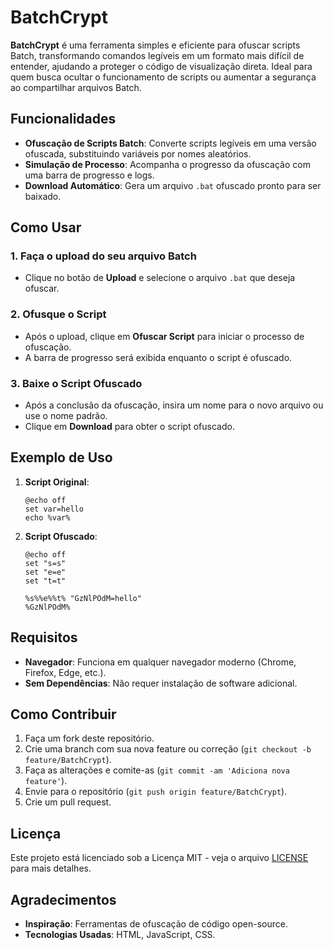 # BatchCrypt

**BatchCrypt** é uma ferramenta simples e eficiente para ofuscar scripts Batch, transformando comandos legíveis em um formato mais difícil de entender, ajudando a proteger o código de visualização direta. Ideal para quem busca ocultar o funcionamento de scripts ou aumentar a segurança ao compartilhar arquivos Batch.

## Funcionalidades

- **Ofuscação de Scripts Batch**: Converte scripts legíveis em uma versão ofuscada, substituindo variáveis por nomes aleatórios.
- **Simulação de Processo**: Acompanha o progresso da ofuscação com uma barra de progresso e logs.
- **Download Automático**: Gera um arquivo `.bat` ofuscado pronto para ser baixado.

## Como Usar

### 1. Faça o upload do seu arquivo Batch

- Clique no botão de **Upload** e selecione o arquivo `.bat` que deseja ofuscar.

### 2. Ofusque o Script

- Após o upload, clique em **Ofuscar Script** para iniciar o processo de ofuscação.
- A barra de progresso será exibida enquanto o script é ofuscado.

### 3. Baixe o Script Ofuscado

- Após a conclusão da ofuscação, insira um nome para o novo arquivo ou use o nome padrão.
- Clique em **Download** para obter o script ofuscado.

## Exemplo de Uso

1. **Script Original**:
    ```batch
    @echo off
    set var=hello
    echo %var%
    ```

2. **Script Ofuscado**:
    ```batch
    @echo off
    set "s=s"
    set "e=e"
    set "t=t"
    
    %s%%e%%t% "GzNlPOdM=hello"
    %GzNlPOdM%
    ```

## Requisitos

- **Navegador**: Funciona em qualquer navegador moderno (Chrome, Firefox, Edge, etc.).
- **Sem Dependências**: Não requer instalação de software adicional.

## Como Contribuir

1. Faça um fork deste repositório.
2. Crie uma branch com sua nova feature ou correção (`git checkout -b feature/BatchCrypt`).
3. Faça as alterações e comite-as (`git commit -am 'Adiciona nova feature'`).
4. Envie para o repositório (`git push origin feature/BatchCrypt`).
5. Crie um pull request.

## Licença

Este projeto está licenciado sob a Licença MIT - veja o arquivo [LICENSE](LICENSE) para mais detalhes.

## Agradecimentos

- **Inspiração**: Ferramentas de ofuscação de código open-source.
- **Tecnologias Usadas**: HTML, JavaScript, CSS.
